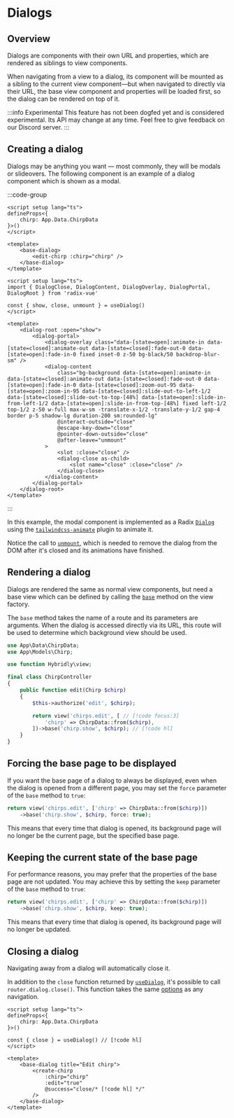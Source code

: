 # Dialogs

## Overview

Dialogs are components with their own URL and properties, which are rendered as siblings to view components.

When navigating from a view to a dialog, its component will be mounted as a sibling to the current view component—but when navigated to directly via their URL, the base view component and properties will be loaded first, so the dialog can be rendered on top of it.

:::info Experimental
This feature has not been dogfed yet and is considered experimental. Its API may change at any time. Feel free to give feedback on our Discord server.
:::

## Creating a dialog

Dialogs may be anything you want — most commonly, they will be modals or slideovers. The following component is an example of a dialog component which is shown as a modal.

:::code-group
```vue [views/chirps/edit.vue]
<script setup lang="ts">
defineProps<{
	chirp: App.Data.ChirpData
}>()
</script>

<template>
	<base-dialog>
		<edit-chirp :chirp="chirp" />
	</base-dialog>
</template>
```

```vue [components/base-dialog.vue]
<script setup lang="ts">
import { DialogClose, DialogContent, DialogOverlay, DialogPortal, DialogRoot } from 'radix-vue'

const { show, close, unmount } = useDialog()
</script>

<template>
	<dialog-root :open="show">
		<dialog-portal>
			<dialog-overlay class="data-[state=open]:animate-in data-[state=closed]:animate-out data-[state=closed]:fade-out-0 data-[state=open]:fade-in-0 fixed inset-0 z-50 bg-black/50 backdrop-blur-sm" />
			<dialog-content
				class="bg-background data-[state=open]:animate-in data-[state=closed]:animate-out data-[state=closed]:fade-out-0 data-[state=open]:fade-in-0 data-[state=closed]:zoom-out-95 data-[state=open]:zoom-in-95 data-[state=closed]:slide-out-to-left-1/2 data-[state=closed]:slide-out-to-top-[48%] data-[state=open]:slide-in-from-left-1/2 data-[state=open]:slide-in-from-top-[48%] fixed left-1/2 top-1/2 z-50 w-full max-w-sm -translate-x-1/2 -translate-y-1/2 gap-4 border p-5 shadow-lg duration-200 sm:rounded-lg"
				@interact-outside="close"
				@escape-key-down="close"
				@pointer-down-outside="close"
				@after-leave="unmount"
			>
				<slot :close="close" />
				<dialog-close as-child>
					<slot name="close" :close="close" />
				</dialog-close>
			</dialog-content>
		</dialog-portal>
	</dialog-root>
</template>
```
:::

In this example, the modal component is implemented as a Radix [`Dialog`](https://www.radix-vue.com/components/dialog.html) using the [`tailwindcss-animate`](https://github.com/jamiebuilds/tailwindcss-animate) plugin to animate it.

Notice the call to [`unmount`](../api/utils/use-dialog.md#unmount), which is needed to remove the dialog from the DOM after it's closed and its animations have finished.

## Rendering a dialog

Dialogs are rendered the same as normal view components, but need a base view which can be defined by calling the [`base`](../api/laravel/hybridly.md#base) method on the view factory.

The `base` method takes the name of a route and its parameters are arguments. When the dialog is accessed directly via its URL, this route will be used to determine which background view should be used.

```php
use App\Data\ChirpData;
use App\Models\Chirp;

use function Hybridly\view;

final class ChirpController
{
    public function edit(Chirp $chirp)
    {
        $this->authorize('edit', $chirp);

        return view('chirps.edit', [ // [!code focus:3]
            'chirp' => ChirpData::from($chirp),
        ])->base('chirp.show', $chirp); // [!code hl]
    }
}
```

## Forcing the base page to be displayed

If you want the base page of a dialog to always be displayed, even when the dialog is opened from a different page, you may set the `force` parameter of the `base` method to `true`:

```php
return view('chirps.edit', ['chirp' => ChirpData::from($chirp)])
	->base('chirp.show', $chirp, force: true);
```

This means that every time that dialog is opened, its background page will no longer be the current page, but the specified base page.

## Keeping the current state of the base page

For performance reasons, you may prefer that the properties of the base page are not updated. You may achieve this by setting the `keep` parameter of the `base` method to `true`:

```php
return view('chirps.edit', ['chirp' => ChirpData::from($chirp)])
	->base('chirp.show', $chirp, keep: true);
```

This means that every time that dialog is opened, its background page will no longer be updated.

## Closing a dialog

Navigating away from a dialog will automatically close it.

In addition to the `close` function returned by [`useDialog`](../api/utils/use-dialog.md), it's possible to call `router.dialog.close()`. This function takes the same [options](../api/router/options.md) as any navigation.

```vue
<script setup lang="ts">
defineProps<{
	chirp: App.Data.ChirpData
}>()

const { close } = useDialog() // [!code hl]
</script>

<template>
	<base-dialog title="Edit chirp">
		<create-chirp
			:chirp="chirp"
			:edit="true"
			@success="close/* [!code hl] */"
		/>
	</base-dialog>
</template>
```
